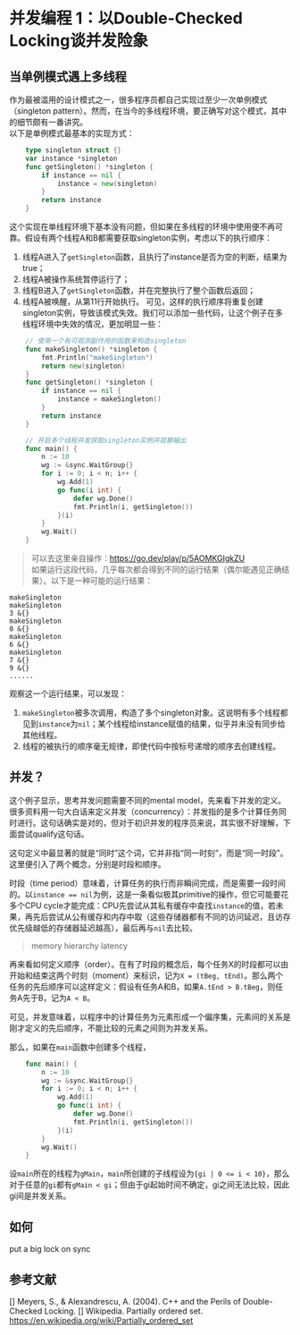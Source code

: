 # 并发编程 1：以Double-Checked Locking谈并发险象

## 当单例模式遇上多线程
作为最被滥用的设计模式之一，很多程序员都自己实现过至少一次单例模式（singleton pattern）。然而，在当今的多线程环境，要正确写对这个模式，其中的细节颇有一番讲究。   
以下是单例模式最基本的实现方式：
```go
    type singleton struct {}
    var instance *singleton
    func getSingleton() *singleton {
        if instance == nil {
            instance = new(singleton)
        }
        return instance
    }
```
这个实现在单线程环境下基本没有问题，但如果在多线程的环境中使用便不再可靠。假设有两个线程A和B都需要获取singleton实例，考虑以下的执行顺序：
1. 线程A进入了`getSingleton`函数，且执行了instance是否为空的判断，结果为true；
2. 线程A被操作系统暂停运行了；
3. 线程B进入了`getSingleton`函数，并在完整执行了整个函数后返回；
4. 线程A被唤醒，从第11行开始执行。
可见，这样的执行顺序将重复创建singleton实例，导致该模式失效。我们可以添加一些代码，让这个例子在多线程环境中失效的情况，更加明显一些：
```go
    // 使用一个有可观测副作用的函数来构造singleton
    func makeSingleton() *singleton {
        fmt.Println("makeSingleton")
        return new(singleton)
    }
    func getSingleton() *singleton {
        if instance == nil {
            instance = makeSingleton()
        }
        return instance
    }

    // 开启多个线程并发获取singleton实例并观察输出
    func main() {
        n := 10
        wg := &sync.WaitGroup{}
        for i := 0; i < n; i++ {
            wg.Add(1)
            go func(i int) {
                defer wg.Done()
                fmt.Println(i, getSingleton())
            }(i)
        }
        wg.Wait()
    }
```
> 可以去这里亲自操作：https://go.dev/play/p/5AOMKGIgkZU  
如果运行这段代码，几乎每次都会得到不同的运行结果（偶尔能遇见正确结果）。以下是一种可能的运行结果：
```
makeSingleton
makeSingleton
3 &{}
makeSingleton
0 &{}
makeSingleton
6 &{}
makeSingleton
7 &{}
9 &{}
......
```
观察这一个运行结果，可以发现：
1. `makeSingleton`被多次调用，构造了多个singleton对象。这说明有多个线程都见到`instance`为`nil`；某个线程给instance赋值的结果，似乎并未没有同步给其他线程。
2. 线程的被执行的顺序毫无规律，即使代码中按标号递增的顺序去创建线程。

## 并发？
这个例子显示，思考并发问题需要不同的mental model，先来看下并发的定义。很多资料用一句大白话来定义并发（concurrency）：并发指的是多个计算任务同时进行。这句话确实是对的，但对于初识并发的程序员来说，其实很不好理解，下面尝试qualify这句话。

这句定义中最显著的就是“同时”这个词，它并非指“同一时刻”，而是“同一时段”。这里便引入了两个概念，分别是时段和顺序。

时段（time period）意味着，计算任务的执行而非瞬间完成，而是需要一段时间的。以`instance == nil`为例，这是一条看似极其primitive的操作，但它可能要花多个CPU cycle才能完成：CPU先尝试从其私有缓存中查找`instance`的值，若未果，再先后尝试从公有缓存和内存中取（这些存储器都有不同的访问延迟，且访存优先级越低的存储器延迟越高），最后再与`nil`去比较。
> memory hierarchy latency  
  
再来看如何定义顺序（order）。在有了时段的概念后，每个任务X的时段都可以由开始和结束这两个时刻（moment）来标识，记为`X = (tBeg, tEnd)`。那么两个任务的先后顺序可以这样定义：假设有任务A和B，如果`A.tEnd > B.tBeg`，则任务A先于B，记为`A < B`。

可见，并发意味着，以程序中的计算任务为元素形成一个偏序集，元素间的关系是刚才定义的先后顺序，不能比较的元素之间则为并发关系。

那么，如果在`main`函数中创建多个线程，
```go
    func main() {
        n := 10
        wg := &sync.WaitGroup{}
        for i := 0; i < n; i++ {
            wg.Add(1)
            go func(i int) {
                defer wg.Done()
                fmt.Println(i, getSingleton())
            }(i)
        }
        wg.Wait()
    }   
```
设`main`所在的线程为`gMain`，`main`所创建的子线程设为`{gi | 0 <= i < 10}`，那么对于任意的`gi`都有`gMain < gi`；但由于gi起始时间不确定，gi之间无法比较，因此gi间是并发关系。

## 如何
put a big lock on
sync


## 参考文献
[] Meyers, S., & Alexandrescu, A. (2004). C++ and the Perils of Double-Checked Locking.
[] Wikipedia. Partially ordered set. https://en.wikipedia.org/wiki/Partially_ordered_set

